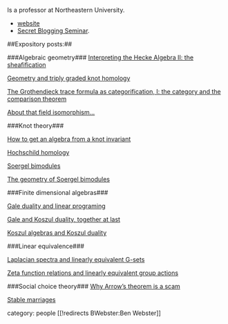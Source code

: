 Is a professor at Northeastern University.

* [website](http://www.math.neu.edu/~bwebster/)
* [Secret Blogging Seminar](http://sbseminar.wordpress.com/).  

##Expository posts:##

###Algebraic geometry###
[Interpreting the Hecke Algebra II: the sheafification ](http://sbseminar.wordpress.com/2009/04/09/interpreting-the-hecke-algebra-ii-the-sheafification/)

[Geometry and triply graded knot homology](http://sbseminar.wordpress.com/2009/04/09/geometry-and-triply-graded-knot-homology/)

[The Grothendieck trace formula as categorification, I: the category and the comparison theorem ](http://sbseminar.wordpress.com/2009/02/12/the-grothendieck-trace-formula-as-categorification-the-category-and-the-comparison-theorem/)

[About that field isomorphism...](http://sbseminar.wordpress.com/2009/02/15/about-that-field-isomorphism/)


###Knot theory###


[How to get an algebra from a knot invariant](http://sbseminar.wordpress.com/2009/04/13/how-to-get-an-algebra-from-a-knot-invariant/)

[Hochschild homology](http://sbseminar.wordpress.com/2007/07/22/hochschild-homology/)

[Soergel bimodules](http://sbseminar.wordpress.com/2007/07/23/soergel-bimodules/)

[The geometry of Soergel bimodules](http://sbseminar.wordpress.com/2007/08/23/the-geometry-of-soergel-bimodules/)

###Finite dimensional algebras###

[Gale duality and linear programing](http://sbseminar.wordpress.com/2008/04/06/gale-duality-and-linear-programing/)

[Gale and Koszul duality, together at last](http://sbseminar.wordpress.com/2008/07/14/gale-and-koszul-duality-together-at-last/)

[Koszul algebras and Koszul duality](http://sbseminar.wordpress.com/2007/11/01/koszul-algebras-and-koszul-duality/)

###Linear equivalence###

[Laplacian spectra and linearly equivalent G-sets](http://sbseminar.wordpress.com/2007/09/19/laplacian-spectra-and-linearly-equivalent-g-sets/)

[Zeta function relations and linearly equivalent group actions](http://sbseminar.wordpress.com/2007/08/29/zeta-function-relations-and-linearly-equivalent-group-actions/)

###Social choice theory###
[Why Arrow’s theorem is a scam](http://sbseminar.wordpress.com/2008/02/17/why-arrows-theorem-is-a-scam/)

[Stable marriages](http://sbseminar.wordpress.com/2008/01/21/stable-marriages/)

category: people
[[!redirects BWebster:Ben Webster]]